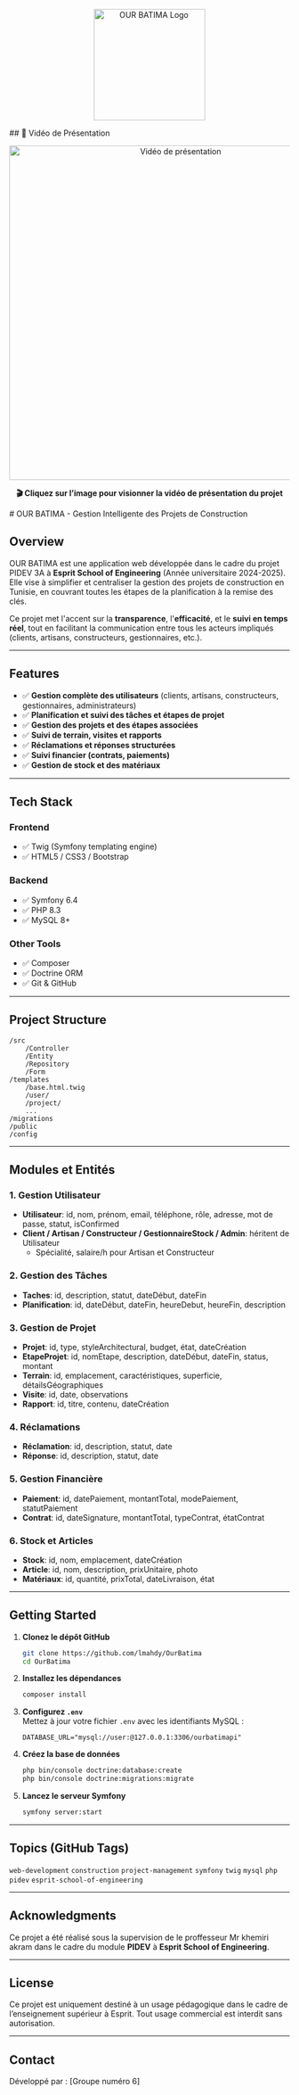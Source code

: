 
<p align="center">
  <img src="public/img/logoOur.png" alt="OUR BATIMA Logo" width="200"/>
</p>
## 🎥 Vidéo de Présentation

<p align="center">
  <a href="./public/img/Obatimapi2.mov">
    <img src="src/main/resources/OurBatima/style/img/video-thumbnail.png" alt="Vidéo de présentation" width="600"/>
  </a>
</p>

<p align="center">
  <strong>🎬 Cliquez sur l’image pour visionner la vidéo de présentation du projet</strong>
</p>
# OUR BATIMA - Gestion Intelligente des Projets de Construction



## Overview

OUR BATIMA est une application web développée dans le cadre du projet PIDEV 3A à **Esprit School of Engineering** (Année universitaire 2024-2025).  
Elle vise à simplifier et centraliser la gestion des projets de construction en Tunisie, en couvrant toutes les étapes de la planification à la remise des clés.

Ce projet met l'accent sur la **transparence**, l'**efficacité**, et le **suivi en temps réel**, tout en facilitant la communication entre tous les acteurs impliqués (clients, artisans, constructeurs, gestionnaires, etc.).

---

## Features

- ✅ **Gestion complète des utilisateurs** (clients, artisans, constructeurs, gestionnaires, administrateurs)
- ✅ **Planification et suivi des tâches et étapes de projet**
- ✅ **Gestion des projets et des étapes associées**
- ✅ **Suivi de terrain, visites et rapports**
- ✅ **Réclamations et réponses structurées**
- ✅ **Suivi financier (contrats, paiements)**
- ✅ **Gestion de stock et des matériaux**

---

## Tech Stack

### Frontend
- ✅ Twig (Symfony templating engine)
- ✅ HTML5 / CSS3 / Bootstrap

### Backend
- ✅ Symfony 6.4
- ✅ PHP 8.3
- ✅ MySQL 8+

### Other Tools
- ✅ Composer
- ✅ Doctrine ORM
- ✅ Git & GitHub

---

## Project Structure

```
/src
    /Controller
    /Entity
    /Repository
    /Form
/templates
    /base.html.twig
    /user/
    /project/
    ...
/migrations
/public
/config
```

---

## Modules et Entités

### 1. Gestion Utilisateur
- **Utilisateur**: id, nom, prénom, email, téléphone, rôle, adresse, mot de passe, statut, isConfirmed
- **Client / Artisan / Constructeur / GestionnaireStock / Admin**: héritent de Utilisateur
  - Spécialité, salaire/h pour Artisan et Constructeur

### 2. Gestion des Tâches
- **Taches**: id, description, statut, dateDébut, dateFin  
- **Planification**: id, dateDébut, dateFin, heureDebut, heureFin, description

### 3. Gestion de Projet
- **Projet**: id, type, styleArchitectural, budget, état, dateCréation  
- **EtapeProjet**: id, nomEtape, description, dateDébut, dateFin, status, montant  
- **Terrain**: id, emplacement, caractéristiques, superficie, détailsGéographiques  
- **Visite**: id, date, observations  
- **Rapport**: id, titre, contenu, dateCréation

### 4. Réclamations
- **Réclamation**: id, description, statut, date  
- **Réponse**: id, description, statut, date

### 5. Gestion Financière
- **Paiement**: id, datePaiement, montantTotal, modePaiement, statutPaiement  
- **Contrat**: id, dateSignature, montantTotal, typeContrat, étatContrat

### 6. Stock et Articles
- **Stock**: id, nom, emplacement, dateCréation  
- **Article**: id, nom, description, prixUnitaire, photo  
- **Matériaux**: id, quantité, prixTotal, dateLivraison, état

---

## Getting Started

1. **Clonez le dépôt GitHub**  
   ```bash
   git clone https://github.com/lmahdy/OurBatima
   cd OurBatima
   ```

2. **Installez les dépendances**  
   ```bash
   composer install
   ```

3. **Configurez `.env`**  
   Mettez à jour votre fichier `.env` avec les identifiants MySQL :
   ```env
   DATABASE_URL="mysql://user:@127.0.0.1:3306/ourbatimapi"
   ```

4. **Créez la base de données**  
   ```bash
   php bin/console doctrine:database:create
   php bin/console doctrine:migrations:migrate
   ```

5. **Lancez le serveur Symfony**  
   ```bash
   symfony server:start
   ```

---

## Topics (GitHub Tags)

`web-development` `construction` `project-management` `symfony` `twig` `mysql` `php` `pidev` `esprit-school-of-engineering`

---

## Acknowledgments

Ce projet a été réalisé sous la supervision de le proffesseur Mr khemiri akram dans le cadre du module **PIDEV** à **Esprit School of Engineering**.

---

## License

Ce projet est uniquement destiné à un usage pédagogique dans le cadre de l’enseignement supérieur à Esprit. Tout usage commercial est interdit sans autorisation.

---

## Contact

Développé par : [Groupe numéro 6]  
